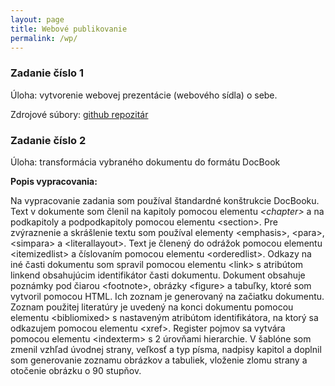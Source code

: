 ```yaml
---
layout: page
title: Webové publikovanie
permalink: /wp/
---
```


### Zadanie číslo 1

Úloha: vytvorenie webovej prezentácie (webového sídla) o sebe.

Zdrojové súbory: [github repozitár](https://github.com/MartinOlejar/MartinOlejar.github.io)

### Zadanie číslo 2

Úloha: transformácia vybraného dokumentu do formátu DocBook

**Popis vypracovania:**

Na vypracovanie zadania som používal štandardné konštrukcie DocBooku. Text v dokumente som členil na kapitoly pomocou elementu _&lt;chapter&gt;_ a na podkapitoly a podpodkapitoly pomocou elementu &lt;section&gt;. Pre zvýraznenie a skrášlenie textu som používal elementy &lt;emphasis&gt;, &lt;para&gt;, &lt;simpara&gt; a &lt;literallayout&gt;. Text je členený do odrážok pomocou elementu &lt;itemizedlist&gt; a číslovaním pomocou elementu &lt;orderedlist&gt;. Odkazy na iné časti dokumentu som spravil pomocou elementu &lt;link&gt; s atribútom linkend obsahujúcim identifikátor časti dokumentu. Dokument obsahuje poznámky pod čiarou &lt;footnote&gt;, 
obrázky &lt;figure&gt; a tabuľky, ktoré som vytvoril pomocou HTML. Ich zoznam je generovaný na začiatku dokumentu.
Zoznam použitej literatúry je uvedený na konci dokumentu pomocou elementu &lt;bibliomixed&gt; s nastaveným atribútom identifikátora, na ktorý sa odkazujem pomocou elementu &lt;xref&gt;. Register pojmov sa vytvára pomocou elementu &lt;indexterm&gt; s 2 úrovňami hierarchie. V šablóne som zmenil vzhľad úvodnej strany, veľkosť a typ písma, nadpisy kapitol a doplnil som generovanie zoznamu obrázkov a tabuliek, vloženie zlomu strany a otočenie obrázku o 90 stupňov.

